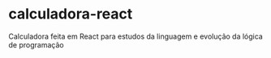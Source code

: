 # calculadora-react
Calculadora feita em React para estudos da linguagem e evolução da lógica de programação
